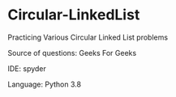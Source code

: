 # Circular-LinkedList

Practicing Various Circular Linked List problems

Source of questions: Geeks For Geeks

IDE: spyder

Language: Python 3.8
